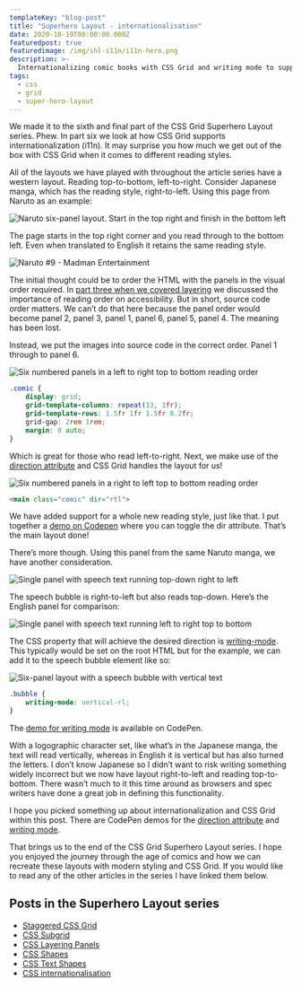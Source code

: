 ```yaml
---
templateKey: "blog-post"
title: "Superhero Layout - internationalisation"
date: 2020-10-19T00:00:00.000Z
featuredpost: true
featuredimage: /img/shl-i11n/i11n-hero.png
description: >-
  Internationalizing comic books with CSS Grid and writing mode to support different reading modes.
tags:
  - css
  - grid
  - super-hero-layout
---
```


We made it to the sixth and final part of the CSS Grid Superhero Layout series. Phew. In part six we look at how CSS Grid supports internationalization (i11n). It may surprise you how much we get out of the box with CSS Grid when it comes to different reading styles.

All of the layouts we have played with throughout the article series have a western layout. Reading top-to-bottom, left-to-right. Consider Japanese manga, which has the reading style, right-to-left. Using this page from Naruto as an example:

![Naruto six-panel layout. Start in the top right and finish in the bottom left](/img/shl-i11n/i11n-001.png)

The page starts in the top right corner and you read through to the bottom left. Even when translated to English it retains the same reading style.

![Naruto #9 - Madman Entertainment](/img/shl-i11n/naruto_9_en.png)

The initial thought could be to order the HTML with the panels in the visual order required. In [part three when we covered layering](/blog/2020-05-19-super-hero-layout-layered-panels/) we discussed the importance of reading order on accessibility. But in short, source code order matters. We can’t do that here because the panel order would become panel 2, panel 3, panel 1, panel 6, panel 5, panel 4. The meaning has been lost.

Instead, we put the images into source code in the correct order. Panel 1 through to panel 6.

![Six numbered panels in a left to right top to bottom reading order](/img/shl-i11n/i11n-002.png)

```css
.comic {
    display: grid;
    grid-template-columns: repeat(13, 1fr);
    grid-template-rows: 1.5fr 1fr 1.5fr 0.2fr;
    grid-gap: 2rem 1rem;
    margin: 0 auto;
}
```

Which is great for those who read left-to-right. Next, we make use of the [direction attribute](https://developer.mozilla.org/en-US/docs/Web/API/HTMLElement/dir) and CSS Grid handles the layout for us!

![Six numbered panels in a right to left top to bottom reading order](/img/shl-i11n/i11n-003.png)

```html
<main class="comic" dir="rtl">
```

We have added support for a whole new reading style, just like that. I put together a [demo on Codepen](https://codepen.io/antonjb/pen/EzKBKz) where you can toggle the dir attribute. That’s the main layout done!

There’s more though. Using this panel from the same Naruto manga, we have another consideration.

![Single panel with speech text running top-down right to left](/img/shl-i11n/i11n-004.png)

The speech bubble is right-to-left but also reads top-down. Here’s the English panel for comparison:

![Single panel with speech text running left to right top to bottom](/img/shl-i11n/i11n-005.png)

The CSS property that will achieve the desired direction is [writing-mode](https://developer.mozilla.org/en-US/docs/Web/CSS/writing-mode). This typically would be set on the root HTML but for the example, we can add it to the speech bubble element like so:

![Six-panel layout with a speech bubble with vertical text](/img/shl-i11n/i11n-006.png)

```css
.bubble {
    writing-mode: vertical-rl;
}
```

The [demo for writing mode](https://codepen.io/antonjb/pen/vwGqdx) is available on CodePen.

With a logographic character set, like what’s in the Japanese manga, the text will read vertically, whereas in English it is vertical but has also turned the letters. I don’t know Japanese so I didn’t want to risk writing something widely incorrect but we now have layout right-to-left and reading top-to-bottom. There wasn’t much to it this time around as browsers and spec writers have done a great job in defining this functionality.

I hope you picked something up about internationalization and CSS Grid within this post. There are CodePen demos for the [direction attribute](https://codepen.io/antonjb/pen/EzKBKz) and [writing mode](https://codepen.io/antonjb/pen/vwGqdx).

That brings us to the end of the CSS Grid Superhero Layout series. I hope you enjoyed the journey through the age of comics and how we can recreate these layouts with modern styling and CSS Grid. If you would like to read any of the other articles in the series I have linked them below.

## Posts in the Superhero Layout series
* [Staggered CSS Grid](/blog/2020-02-20-super-hero-layout-staggered-grid/)
* [CSS Subgrid](/blog/2020-03-10-super-hero-layout-css-subgrid/)
* [CSS Layering Panels](/blog/2020-05-19-super-hero-layout-layered-panels/)
* [CSS Shapes](/blog/2020-08-05-super-hero-layout-css-shapes/)
* [CSS Text Shapes](/blog/2020-09-19-superhero-layout-css-text-shapes/)
* [CSS internationalisation](/blog/2020-10-19-superhero-layout-internationalisation/)
